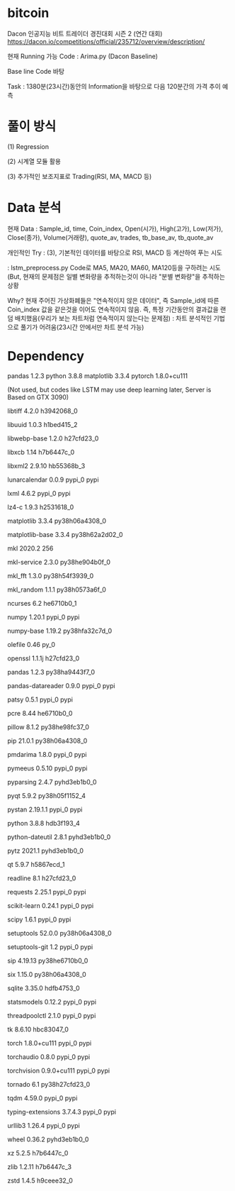 # bitcoin

Dacon 인공지능 비트 트레이더 경진대회 시즌 2 (연간 대회)
https://dacon.io/competitions/official/235712/overview/description/

현재 Running 가능 Code : Arima.py (Dacon Baseline)

Base line Code 바탕

Task : 1380분(23시간)동안의 Information을 바탕으로 다음 120분간의 가격 추이 예측

# 풀이 방식

(1) Regression

(2) 시계열 모듈 활용

(3) 추가적인 보조지표로 Trading(RSI, MA, MACD 등)

# Data 분석

현재 Data : Sample_id, time, Coin_index, Open(시가), High(고가), Low(저가), Close(종가), Volume(거래량), quote_av, trades, tb_base_av, tb_quote_av

개인적인 Try : (3), 기본적인 데이터를 바탕으로 RSI, MACD 등 계산하여 푸는 시도

: lstm_preprocess.py Code로 
MA5, MA20, MA60, MA120등을 구하려는 시도 (But, 현재의 문제점은 일별 변화량을 추적하는것이 아니라 "분별 변화량"을 추적하는 상황

Why? 현재 주어진 가상화폐들은 "연속적이지 않은 데이터", 즉 Sample_id에 따른 Coin_index 값을 같은것을 이어도 연속적이지 않음.
즉, 특정 기간동안의 결과값을 랜덤 배치했음(우리가 보는 차트처럼 연속적이지 않는다는 문제점) : 차트 분석적인 기법으로 풀기가 어려움(23시간 안에서만 차트 분석 가능)


# Dependency
pandas 1.2.3
python 3.8.8
matplotlib 3.3.4
pytorch 1.8.0+cu111

(Not used, but codes like LSTM may use deep learning later, Server is Based on GTX 3090)


libtiff                   4.2.0                h3942068_0 

libuuid                   1.0.3                h1bed415_2

libwebp-base              1.2.0                h27cfd23_0

libxcb                    1.14                 h7b6447c_0

libxml2                   2.9.10               hb55368b_3

lunarcalendar             0.0.9                    pypi_0    pypi

lxml                      4.6.2                    pypi_0    pypi

lz4-c                     1.9.3                h2531618_0

matplotlib                3.3.4            py38h06a4308_0

matplotlib-base           3.3.4            py38h62a2d02_0

mkl                       2020.2                      256

mkl-service               2.3.0            py38he904b0f_0

mkl_fft                   1.3.0            py38h54f3939_0

mkl_random                1.1.1            py38h0573a6f_0

ncurses                   6.2                  he6710b0_1

numpy                     1.20.1                   pypi_0    pypi

numpy-base                1.19.2           py38hfa32c7d_0

olefile                   0.46                       py_0

openssl                   1.1.1j               h27cfd23_0

pandas                    1.2.3            py38ha9443f7_0

pandas-datareader         0.9.0                    pypi_0    pypi

patsy                     0.5.1                    pypi_0    pypi

pcre                      8.44                 he6710b0_0

pillow                    8.1.2            py38he98fc37_0

pip                       21.0.1           py38h06a4308_0

pmdarima                  1.8.0                    pypi_0    pypi

pymeeus                   0.5.10                   pypi_0    pypi

pyparsing                 2.4.7              pyhd3eb1b0_0

pyqt                      5.9.2            py38h05f1152_4

pystan                    2.19.1.1                 pypi_0    pypi

python                    3.8.8                hdb3f193_4

python-dateutil           2.8.1              pyhd3eb1b0_0

pytz                      2021.1             pyhd3eb1b0_0

qt                        5.9.7                h5867ecd_1

readline                  8.1                  h27cfd23_0

requests                  2.25.1                   pypi_0    pypi

scikit-learn              0.24.1                   pypi_0    pypi

scipy                     1.6.1                    pypi_0    pypi

setuptools                52.0.0           py38h06a4308_0

setuptools-git            1.2                      pypi_0    pypi

sip                       4.19.13          py38he6710b0_0

six                       1.15.0           py38h06a4308_0

sqlite                    3.35.0               hdfb4753_0

statsmodels               0.12.2                   pypi_0    pypi

threadpoolctl             2.1.0                    pypi_0    pypi

tk                        8.6.10               hbc83047_0

torch                     1.8.0+cu111              pypi_0    pypi

torchaudio                0.8.0                    pypi_0    pypi

torchvision               0.9.0+cu111              pypi_0    pypi

tornado                   6.1              py38h27cfd23_0

tqdm                      4.59.0                   pypi_0    pypi

typing-extensions         3.7.4.3                  pypi_0    pypi

urllib3                   1.26.4                   pypi_0    pypi

wheel                     0.36.2             pyhd3eb1b0_0

xz                        5.2.5                h7b6447c_0

zlib                      1.2.11               h7b6447c_3

zstd                      1.4.5                h9ceee32_0

